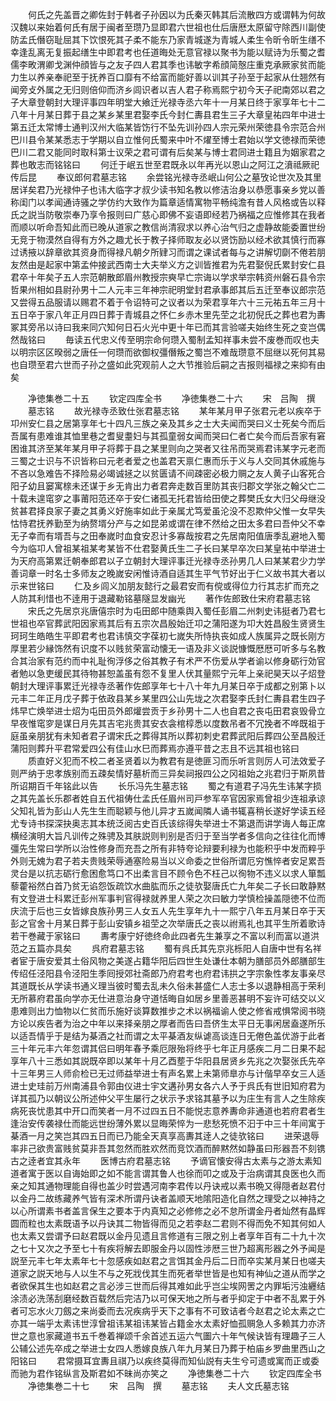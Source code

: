 <!-- { "loadSidebar": true } -->
　　何氏之先盖晋之卿佐封于韩者子孙因以为氏秦灭韩其后流散四方或谓韩为何故汉魏以来始着何氏有居于闽者至瓒乃显即君六世祖也仕后唐厯太原留守除西川副使防孟氏僭窃耻屈其下饮恨死其子柔不能东乃家青城遂为青城人柔生令昕令昕生缮不幸逢乱离无复振起缮生中即君考也任道晦处无意官禄以聚书为能以赋诗为乐蜀之耆儒李畋渭卿戈渊仲顔皆与之友子四人君其季也讳敏字希顔简慤庄重克承厥家贫而能力生以养亲奉祀至于抚养百口靡有不给富而能好善以训其子孙至于起家从仕翘然有闻旁攴外属之无归则倍仰而济乡闾识者以吉人君子称焉熙宁初今天子祀南郊以君之子大章登朝封大理评事四年明堂大飨迁光禄寺丞六年十一月某日终于家享年七十二八年十月某日葬于县之某乡某里君娶李氏今封仁夀县君生三子大章皇祐四年中进士第五迁太常博士通判汉州大临某皆饬行不坠先训孙四人宗元荣州荣徳县令宗范合州巴川县令某某悉志于学期以自立惟何氏蜀来中叶不燿至博士君始以学文徳禄而荣徳巴川二君又能同时取科第士议荣之君可谓有后矣某与博士君同进士籍且为姻家君之葬也敢志而铭铭曰
　　何迁于岷五世至君既永以年再光以恩山之阿江之濆祗厥祀传后昆
　　奉议郎何君墓志铭
　　余尝铭光禄寺丞岷山何公之墓攷论世次及其里居详矣君乃光禄仲子也讳大临字才叔少读书知名教以修洁治身以恭愿事亲乡党以善称闺门以孝闻通诗骚之学仿约大致作为篇章适情寓物平畅纯澹有昔人风格或告以释氏之説当防敬崇奉乃享令报则曰广慈心即佛不妄语即经若乃祸福之应惟修其在我者而顺以听命吾知此而已晚从道家之教信尚清寂求以养心治气归之虚静故能委置世纷无竞于物漠然自得有方外之趣尤长于教子择师取友必以贤饬励以经术欲其慎行而寡过诱掖以辞章欲其资身而得禄凡朝夕所肄习而谓之课试者每与之讲解切劘不倦若朋友然由是起家中第孟仲接武西南士大夫举义方之训皆推君为先君娶倪氏累封安仁县君卒十年矣子五人宗范朝散郎眉州教授宗奭早亡宗诲以学求举宗韩资州磐石县令宗哲果州相如县尉孙男十二人元丰三年神宗祀明堂封君承事郎其后五迁至奉议郎宗范又尝得五品服请以赐君不着于令诏特可之议者以为荣君享年六十三元祐五年三月十五日卒于家八年正月四日葬于青城县之怀仁乡赤木里先茔之北初倪氏之葬也君为夀冢其旁吊以诗曰我来同穴知何日石火光中更十年已而其言验嗟夫始终生死之变岂偶然哉铭曰
　　毎读五代忠义传至明宗命何瓒入蜀制孟知祥事未尝不废巻而叹也夫以明宗区区暌弱之唐任一何瓒而欲御权彊僭叛之蜀岂不难哉瓒意不屈继以死何其易也自瓒至君六世而子孙之盛如此究观前人之大节推验后嗣之吉报则福禄之来抑有由矣









　　净徳集巻二十五
　　钦定四库全书
　　净徳集巻二十六
　　宋　吕陶　撰
　　墓志铭
　　故光禄寺丞致仕张君墓志铭
　　某年某月甲子张君元老以疾卒于卭州安仁县之居第享年七十四凡三族之亲及其乡之士大夫闻而哭曰义士死矣今而后吾属有患难谁其恤里巷之耆叟耋妇与其孤童弱女闻而哭曰仁者亡矣今而后吾家有窘困谁其济至某年某月甲子将葬于县之某里则向之哭者又往吊而哭焉君讳某字元老而三蜀之士识与不识皆称曰元老者爱之也盖君天禀仁惠而乐于义与人交同其休戚施与不吝以急难告不择险易必竭诚拯之以贫匮请不间疎密必极力赒之友人黄子山客死合阳子幼且窭寓榇未还谋于乡无肯出力者君奔走数百里防其丧归郡文学张之翰父亡二十载未遑窀穸之事莆阳范还卒于安仁诸孤无托君皆给田使之葬樊氏女大归父母继没贫甚君择良家子妻之其勇义好施率如此于亲属尤笃爱虽沦没不忍欺仲父惟一女早失怙恃君抚养勤至为纳赘壻分产与之如昆弟或谓在律不然给之田太多君曰吾仲父不幸无子幸而有壻吾与之田奉嵗时血食安忍计多寡哉按君之先居南阳值唐季乱避地入蜀今为临卭人曾祖某祖某考某皆不仕君娶黄氏生二子长曰某早卒次曰某皇祐中举进士为天府高第累迁朝奉郎君以子立朝封大理评事迁光禄寺丞孙男几人曰某某君少力学善词章一时名士多师友之晚嵗安闲惟诗酒自适其生平气节好出于仁义故书其大者以示来世铭曰
　　仁及乡闾义加朋友懿行之最君安而有傥或得位力行其志扩而充之人防其利惜也不逹用于退藏勒铭墓隧显发幽光
　　著作佐郎致仕宋府君墓志铭
　　宋氏之先居京兆唐僖宗时为屯田郎中随乘舆入蜀任彭眉二州刺史讳挺者乃君七世祖也卒官葬武阳因家焉其后有五宗次昌殷始迁卭之蒲阳遂为卭大姓昌殷生贤贤生珂珂生皓皓生平即君考也君讳慎交字葆初七嵗失所恃执丧如成人族属异之既长刚方厚里若少縁饰然有识度不以贱贫荣富动懐无一语及非义谈説慷慨厯厯可听多与名教合其治家有范约而中礼耻徇浮侈之俗其教子有术严不伤爱从学者谕以修身砺行効官者勉以急吏缓民其待物甚恕盖虽有怨不复里人伏其量熙宁元年上亲祀昊天以子炤登朝封大理评事累迁光禄寺丞著作佐郎享年七十八十年九月某日卒于成都之别第卜以元丰二年正月戊子葬于依政县某乡某里四公山先垅之次君娶李氏封仁夀县君生四子炜早亡焕举进士炤为屯田员外郎爟尝贡于乡孙男十二人也自君之丧屯田君哀毁骨立早夜惟窀穸是谋日月先其吉宅兆贵其安衣衾棺椁悉以度数吊者不冗挽者不哗既祖于庭虽亲朋犹有未知者君子谓宋氏之葬得其所以葬初刺史君葬武阳后葬四公至昌殷迁蒲阳则葬升平君常爱四公有佳山水巳而葬焉亦遵平昔之志且不远其祖也铭曰
　　质直好义犯而不校二者圣贤着以为教君有是徳匪习而乐听言则厉人可法效爱子则严纳于忠孝族别而五疎矣情好墓析而三异矣祠报四公之冈祖始之兆君归于斯夙昔所诏期百千年铭此以告
　　长乐冯先生墓志铭
　　蜀之有道君子冯先生讳某字损之其先盖长乐郡者姓自五代祖俦仕孟氏任眉州司戸参军卒官因家焉曾祖少连祖承谅父知礼皆为彭山人先生生而聪颖与他儿异才五嵗闻隣人诵书辄喜稍长遂好学读五经尤专诗书探深抉奥志其本统泛阅古史百氏该综得失举进士不第退而讲学诲人每正席横经演明大旨凡训传之殊骋及其肤説则判别是否归于至当学者多信向之往往化而博彊先生常曰学所以治性修身而充吾之所有非特夸论辩要利禄为也能积乎中发而粹乎外则无媿为君子若夫贵贱荣辱通塞险易当以义命委之世俗所谓厄穷憔悴者安足累吾灵台是以抗志砺行愈困愈笃口不出柔言目不顾令色不枉己以徇物不违义以求人箪瓢藜藿裕然白首乃贫无谄怨饭疏饮水曲肱而乐之徒欤娶唐氏亡九年矣二子长曰敢静黙有文登进士科累迁彭州军事判官得禄就养里人荣之次曰敏力学慎检操盖隠徳不位而庆流于后也三女皆嫁良族孙男三人女五人先生享年九十一熙宁八年五月某日卒于天彭之官舍十月某日葬于彭山安镇乡祖茔之次举唐氏之丧以祔焉礼也其平生所着歌诗若干巻藏于家铭曰
　　夀考康宁好徳终命此四者先生兼享之不富以利而富以道洪范之五篇亦具矣
　　呉府君墓志铭
　　蜀有呉氏其先京兆栎阳人自唐中世有名祥者宦于唐安爱其土俗风物之美遂占籍华阳后四世生处谦仕本朝为膳部员外郎膳部生传绍任泾阳县令泾阳生季囘授郊社斋郎乃府君考也府君讳拱之字宗象性孝友事亲尽其道既长从学读书通义理当彼时蜀去乱未久俗未甚盛仁人志士多以退静相高于荣利无所慕府君虽向学亦无仕进意治身守道恬晦自如居乡里善恶甚明不妄许可结交以义患难则出力恤物以仁贫而乐施好谈算数推步之术以祸福谕人使之修省戒惧常阅书晓方论以疾告者为治之中年以来择亲朋之厚者而告曰吾侪生太平日无事闲居盍遂所乐以适吾情乎于是结为棊酒之社而谓之太平棊酒友纵谑高谈连日无倦色盖优游于此者三十年元丰六年忽谓其侣曰明年春予乘厄限殆将终乎七年正月感疾二月二日果不起享年八十三悉如其説既卒即以某年十月乙酉塟于华阳县居贤乡先兆之次娶张氏先卒十三年男三人师俞检已无过师益举进士有声名累上未第师臯亦与计偕早卒女三人适进士史珪前万州南浦县令郭由仪进士宇文遘孙男女各六人予于呉氏有世旧知府君为详其孤乃以朝议公所述仲父平生屡行之状示予求铭其墓予以为庄生有言人之生除疾病死丧忧患其中开口而笑者一月不过四五日不能悦志意养夀命非通道也若府君者生逢治安传袭禄仕而能远世纷薄外累以显晦荣悴为一悲愁死愤不汩于中三十年间寓于棊酒一月之笑岂其四五日而已乃能全天真享高夀其逹人之徒欤铭曰
　　进荣退辱率非己欲贵富贱贫莫非吾其忽然而胜欢然而竞饮酒而醉黙然如静虽曰形器吾不刻镌古之逹者宜其永年
　　医博古府君墓志铭
　　予谪官懐安得古太素与之游太素知道者寓于医以自诲始即之如不能言谓其鲁人也徐而叩之或及于治病谓其良医也久而亲之知其通物理能自得也盖少时尝遇河南李君传以丹诀戒以素书晩又得隠者赵君付以金丹二故练藏养气皆有深术所谓丹诀者盖顺天地隂阳造化自然之理受之以神持之以心所谓素书者盖言保生之要本于内真知之必修修之必不怠所谓金丹者灿然有晶辉圆而粒也太素既语予以丹诀其二物皆得而见之若李赵二君则不得而免不知其何如人也太素又尝谓予曰赵君既以金丹见遗且言修道有三限之别上者享年百有二十九十次之七十又次之予至七十有疾将解去即服金丹以固性涉厯三世乃超离形器之外予闻是説至元丰七年太素年七十忽感疾如赵君之言饵其金丹后二日而卒实某月某日也嗟夫道家之説天地与人以生不与之死戕伐其生而死者举世皆是也知有神仙之道从而学之者欲保其生也如赵君之言必涉三世而后得其难如此乎岂尘埃网罟之内罪垢污浊纒结涂渍必洗荡刮磨经数百载然后完洁乃以可保天地之所与者乎抑定于中者不乱累于外者可忘水火刀劔之来尚委而去况疾病乎天下之事有不可致诘者今赵君之论太素之亡亦其一端乎太素讳世淳曾祖讳某祖讳某皆占籍金水太素好恤孤赒急人多赖其力亦济世之意也家藏道书五千巻着禅颂千余首述五运六气圗六十年气候诀皆有理趣子三人公辅公述先卒成之举进士女四人悉嫁良族八年九月某日乃葬于柏庙乡罗曲里西山之阳铭曰
　　君常摄耳宜夀且祺乃以疾终莫得而知仙説有夫生兮可遗或寓而正或委而驰为君作铭纵言及斯君如不昧尚亦笑之
　　净徳集巻二十六
　　钦定四库全书
　　净徳集巻二十七
　　宋　吕陶　撰
　　墓志铭
　　夫人文氏墓志铭
